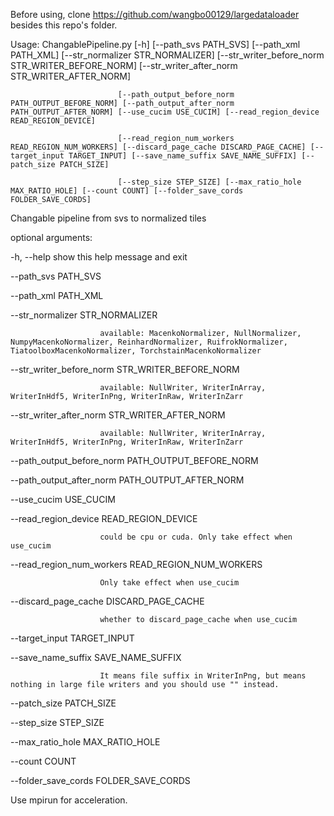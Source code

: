 Before using, clone https://github.com/wangbo00129/largedataloader besides this repo's folder. 

Usage: ChangablePipeline.py [-h] [--path_svs PATH_SVS] [--path_xml PATH_XML] [--str_normalizer STR_NORMALIZER] [--str_writer_before_norm STR_WRITER_BEFORE_NORM] [--str_writer_after_norm STR_WRITER_AFTER_NORM]

                            [--path_output_before_norm PATH_OUTPUT_BEFORE_NORM] [--path_output_after_norm PATH_OUTPUT_AFTER_NORM] [--use_cucim USE_CUCIM] [--read_region_device READ_REGION_DEVICE]

                            [--read_region_num_workers READ_REGION_NUM_WORKERS] [--discard_page_cache DISCARD_PAGE_CACHE] [--target_input TARGET_INPUT] [--save_name_suffix SAVE_NAME_SUFFIX] [--patch_size PATCH_SIZE]

                            [--step_size STEP_SIZE] [--max_ratio_hole MAX_RATIO_HOLE] [--count COUNT] [--folder_save_cords FOLDER_SAVE_CORDS]



Changable pipeline from svs to normalized tiles



optional arguments:

  -h, --help            show this help message and exit

  --path_svs PATH_SVS

  --path_xml PATH_XML

  --str_normalizer STR_NORMALIZER

                        available: MacenkoNormalizer, NullNormalizer, NumpyMacenkoNormalizer, ReinhardNormalizer, RuifrokNormalizer, TiatoolboxMacenkoNormalizer, TorchstainMacenkoNormalizer

  --str_writer_before_norm STR_WRITER_BEFORE_NORM

                        available: NullWriter, WriterInArray, WriterInHdf5, WriterInPng, WriterInRaw, WriterInZarr

  --str_writer_after_norm STR_WRITER_AFTER_NORM

                        available: NullWriter, WriterInArray, WriterInHdf5, WriterInPng, WriterInRaw, WriterInZarr

  --path_output_before_norm PATH_OUTPUT_BEFORE_NORM

  --path_output_after_norm PATH_OUTPUT_AFTER_NORM

  --use_cucim USE_CUCIM

  --read_region_device READ_REGION_DEVICE

                        could be cpu or cuda. Only take effect when use_cucim

  --read_region_num_workers READ_REGION_NUM_WORKERS

                        Only take effect when use_cucim

  --discard_page_cache DISCARD_PAGE_CACHE

                        whether to discard_page_cache when use_cucim

  --target_input TARGET_INPUT

  --save_name_suffix SAVE_NAME_SUFFIX

                        It means file suffix in WriterInPng, but means nothing in large file writers and you should use "" instead.

  --patch_size PATCH_SIZE

  --step_size STEP_SIZE

  --max_ratio_hole MAX_RATIO_HOLE

  --count COUNT

  --folder_save_cords FOLDER_SAVE_CORDS



Use mpirun for acceleration.

